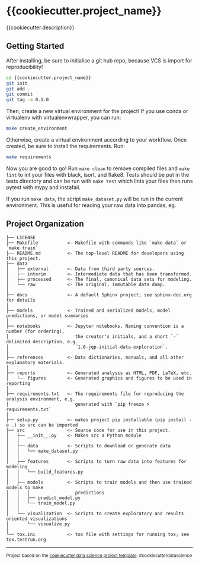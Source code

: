 # {{cookiecutter.project_name}}

{{cookiecutter.description}}

## Getting Started

After installing, be sure to initialise a git hub repo, because VCS is import for reproducibility!

```bash
cd {{cookiecutter.project_name}}
git init
git add .
git commit
git tag -a 0.1.0
```

Then, create a new virtual environment for the project! If you use conda or virtualenv with virtualenvwrapper, you can run:

```bash
make create_environment
```

Otherwise, create a virtual environment according to your workflow. Once created, be sure to install the requirements. Run:

```bash
make requirements 
```

Now you are good to go! Run `make clean` to remove compiled files and `make lint` to int your files with black, isort, and flake8. Tests should be put in the tests directory and can be run with `make test` which lints your files then runs pytest with mypy and instafail.

If you run `make data`, the script `make_dataset.py` will be run in the current environment. This is useful for reading your raw data into pandas, eg. 

## Project Organization

    ├── LICENSE
    ├── Makefile           <- Makefile with commands like `make data` or `make train`
    ├── README.md          <- The top-level README for developers using this project.
    ├── data
    │   ├── external       <- Data from third party sources.
    │   ├── interim        <- Intermediate data that has been transformed.
    │   ├── processed      <- The final, canonical data sets for modeling.
    │   └── raw            <- The original, immutable data dump.
    │
    ├── docs               <- A default Sphinx project; see sphinx-doc.org for details
    │
    ├── models             <- Trained and serialized models, model predictions, or model summaries
    │
    ├── notebooks          <- Jupyter notebooks. Naming convention is a number (for ordering),
    │                         the creator's initials, and a short `-` delimited description, e.g.
    │                         `1.0-jqp-initial-data-exploration`.
    │
    ├── references         <- Data dictionaries, manuals, and all other explanatory materials.
    │
    ├── reports            <- Generated analysis as HTML, PDF, LaTeX, etc.
    │   └── figures        <- Generated graphics and figures to be used in reporting
    │
    ├── requirements.txt   <- The requirements file for reproducing the analysis environment, e.g.
    │                         generated with `pip freeze > requirements.txt`
    │
    ├── setup.py           <- makes project pip installable (pip install -e .) so src can be imported
    ├── src                <- Source code for use in this project.
    │   ├── __init__.py    <- Makes src a Python module
    │   │
    │   ├── data           <- Scripts to download or generate data
    │   │   └── make_dataset.py
    │   │
    │   ├── features       <- Scripts to turn raw data into features for modeling
    │   │   └── build_features.py
    │   │
    │   ├── models         <- Scripts to train models and then use trained models to make
    │   │   │                 predictions
    │   │   ├── predict_model.py
    │   │   └── train_model.py
    │   │
    │   └── visualization  <- Scripts to create exploratory and results oriented visualizations
    │       └── visualize.py
    │
    └── tox.ini            <- tox file with settings for running tox; see tox.testrun.org


--------

<p><small>Project based on the <a target="_blank" href="https://github.com/rbpatt2019/cookiecutter-data-science">cookiecutter data science project template</a>. #cookiecutterdatascience</small></p>
